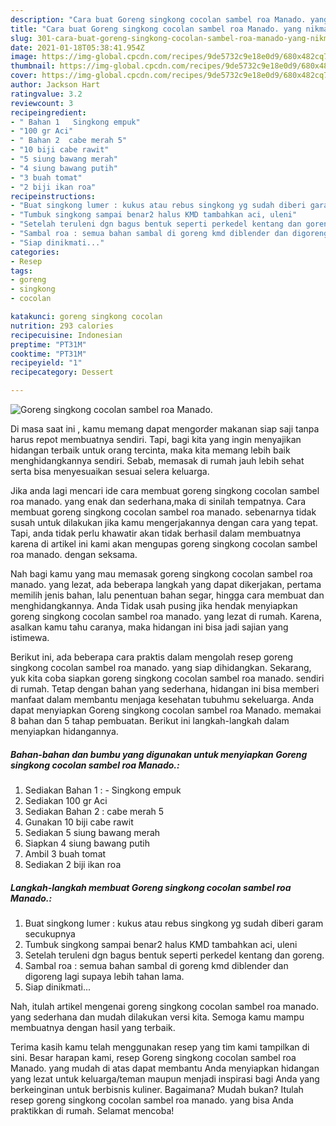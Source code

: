 ```yaml
---
description: "Cara buat Goreng singkong cocolan sambel roa Manado. yang nikmat dan Mudah Dibuat"
title: "Cara buat Goreng singkong cocolan sambel roa Manado. yang nikmat dan Mudah Dibuat"
slug: 301-cara-buat-goreng-singkong-cocolan-sambel-roa-manado-yang-nikmat-dan-mudah-dibuat
date: 2021-01-18T05:38:41.954Z
image: https://img-global.cpcdn.com/recipes/9de5732c9e18e0d9/680x482cq70/goreng-singkong-cocolan-sambel-roa-manado-foto-resep-utama.jpg
thumbnail: https://img-global.cpcdn.com/recipes/9de5732c9e18e0d9/680x482cq70/goreng-singkong-cocolan-sambel-roa-manado-foto-resep-utama.jpg
cover: https://img-global.cpcdn.com/recipes/9de5732c9e18e0d9/680x482cq70/goreng-singkong-cocolan-sambel-roa-manado-foto-resep-utama.jpg
author: Jackson Hart
ratingvalue: 3.2
reviewcount: 3
recipeingredient:
- " Bahan 1   Singkong empuk"
- "100 gr Aci"
- " Bahan 2  cabe merah 5"
- "10 biji cabe rawit"
- "5 siung bawang merah"
- "4 siung bawang putih"
- "3 buah tomat"
- "2 biji ikan roa"
recipeinstructions:
- "Buat singkong lumer : kukus atau rebus singkong yg sudah diberi garam secukupnya"
- "Tumbuk singkong sampai benar2 halus KMD tambahkan aci, uleni"
- "Setelah teruleni dgn bagus bentuk seperti perkedel kentang dan goreng."
- "Sambal roa : semua bahan sambal di goreng kmd diblender dan digoreng lagi supaya lebih tahan lama."
- "Siap dinikmati..."
categories:
- Resep
tags:
- goreng
- singkong
- cocolan

katakunci: goreng singkong cocolan 
nutrition: 293 calories
recipecuisine: Indonesian
preptime: "PT31M"
cooktime: "PT31M"
recipeyield: "1"
recipecategory: Dessert

---
```



![Goreng singkong cocolan sambel roa Manado.](https://img-global.cpcdn.com/recipes/9de5732c9e18e0d9/680x482cq70/goreng-singkong-cocolan-sambel-roa-manado-foto-resep-utama.jpg)

Di masa  saat ini , kamu memang dapat mengorder makanan siap saji tanpa harus repot membuatnya sendiri. Tapi, bagi kita yang ingin menyajikan hidangan terbaik untuk orang tercinta, maka kita memang lebih baik menghidangkannya sendiri. Sebab, memasak di rumah jauh lebih sehat serta bisa menyesuaikan sesuai selera keluarga.

Jika anda lagi mencari ide cara membuat goreng singkong cocolan sambel roa manado. yang enak dan sederhana,maka di sinilah tempatnya. Cara membuat goreng singkong cocolan sambel roa manado.  sebenarnya tidak susah untuk dilakukan jika kamu mengerjakannya dengan cara yang tepat. Tapi, anda tidak perlu khawatir akan tidak berhasil dalam membuatnya 
karena di artikel ini kami akan mengupas goreng singkong cocolan sambel roa manado. dengan seksama.  



Nah bagi kamu yang mau memasak goreng singkong cocolan sambel roa manado. yang lezat, ada beberapa langkah yang dapat dikerjakan, pertama memilih jenis bahan, lalu penentuan bahan segar, hingga cara membuat dan menghidangkannya. Anda Tidak usah pusing jika hendak menyiapkan goreng singkong cocolan sambel roa manado. yang lezat di rumah. Karena, asalkan kamu  tahu caranya, maka hidangan ini bisa jadi sajian yang istimewa.

Berikut ini, ada beberapa cara praktis  dalam mengolah resep goreng singkong cocolan sambel roa manado. yang siap dihidangkan. Sekarang, yuk kita coba siapkan goreng singkong cocolan sambel roa manado. sendiri di rumah. Tetap dengan bahan yang sederhana, hidangan ini bisa memberi manfaat dalam membantu menjaga kesehatan tubuhmu sekeluarga. Anda dapat menyiapkan Goreng singkong cocolan sambel roa Manado. memakai 8 bahan dan 5 tahap pembuatan. Berikut ini langkah-langkah dalam menyiapkan hidangannya.

<!--inarticleads1-->

##### Bahan-bahan dan bumbu yang digunakan untuk menyiapkan Goreng singkong cocolan sambel roa Manado.:

1. Sediakan  Bahan 1 : - Singkong empuk
1. Sediakan 100 gr Aci
1. Sediakan  Bahan 2 : cabe merah 5
1. Gunakan 10 biji cabe rawit
1. Sediakan 5 siung bawang merah
1. Siapkan 4 siung bawang putih
1. Ambil 3 buah tomat
1. Sediakan 2 biji ikan roa




<!--inarticleads2-->

##### Langkah-langkah membuat Goreng singkong cocolan sambel roa Manado.:

1. Buat singkong lumer : kukus atau rebus singkong yg sudah diberi garam secukupnya
1. Tumbuk singkong sampai benar2 halus KMD tambahkan aci, uleni
1. Setelah teruleni dgn bagus bentuk seperti perkedel kentang dan goreng.
1. Sambal roa : semua bahan sambal di goreng kmd diblender dan digoreng lagi supaya lebih tahan lama.
1. Siap dinikmati...




Nah, itulah artikel mengenai  goreng singkong cocolan sambel roa manado.  yang sederhana dan mudah dilakukan versi kita. Semoga kamu mampu membuatnya dengan hasil yang terbaik. 

Terima kasih kamu telah menggunakan resep yang tim kami tampilkan di sini. Besar harapan kami, resep  Goreng singkong cocolan sambel roa Manado. yang mudah di atas dapat membantu Anda menyiapkan hidangan yang lezat untuk keluarga/teman maupun menjadi inspirasi bagi Anda yang berkeinginan untuk berbisnis kuliner. Bagaimana? Mudah bukan? Itulah resep goreng singkong cocolan sambel roa manado. yang bisa Anda praktikkan di rumah. Selamat mencoba!

